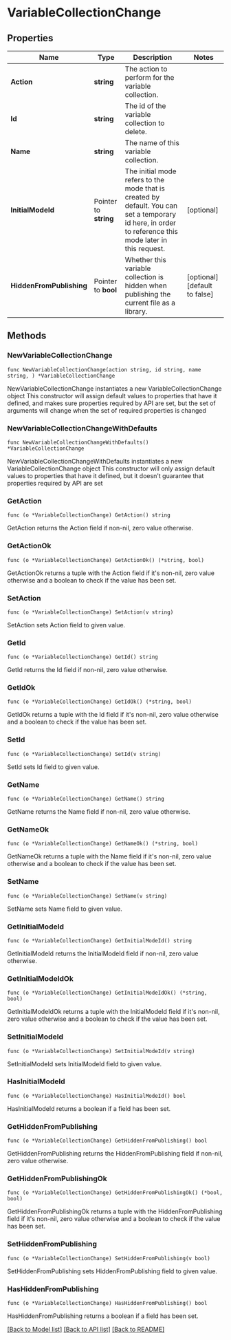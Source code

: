 # VariableCollectionChange

## Properties

Name | Type | Description | Notes
------------ | ------------- | ------------- | -------------
**Action** | **string** | The action to perform for the variable collection. | 
**Id** | **string** | The id of the variable collection to delete. | 
**Name** | **string** | The name of this variable collection. | 
**InitialModeId** | Pointer to **string** | The initial mode refers to the mode that is created by default. You can set a temporary id here, in order to reference this mode later in this request. | [optional] 
**HiddenFromPublishing** | Pointer to **bool** | Whether this variable collection is hidden when publishing the current file as a library. | [optional] [default to false]

## Methods

### NewVariableCollectionChange

`func NewVariableCollectionChange(action string, id string, name string, ) *VariableCollectionChange`

NewVariableCollectionChange instantiates a new VariableCollectionChange object
This constructor will assign default values to properties that have it defined,
and makes sure properties required by API are set, but the set of arguments
will change when the set of required properties is changed

### NewVariableCollectionChangeWithDefaults

`func NewVariableCollectionChangeWithDefaults() *VariableCollectionChange`

NewVariableCollectionChangeWithDefaults instantiates a new VariableCollectionChange object
This constructor will only assign default values to properties that have it defined,
but it doesn't guarantee that properties required by API are set

### GetAction

`func (o *VariableCollectionChange) GetAction() string`

GetAction returns the Action field if non-nil, zero value otherwise.

### GetActionOk

`func (o *VariableCollectionChange) GetActionOk() (*string, bool)`

GetActionOk returns a tuple with the Action field if it's non-nil, zero value otherwise
and a boolean to check if the value has been set.

### SetAction

`func (o *VariableCollectionChange) SetAction(v string)`

SetAction sets Action field to given value.


### GetId

`func (o *VariableCollectionChange) GetId() string`

GetId returns the Id field if non-nil, zero value otherwise.

### GetIdOk

`func (o *VariableCollectionChange) GetIdOk() (*string, bool)`

GetIdOk returns a tuple with the Id field if it's non-nil, zero value otherwise
and a boolean to check if the value has been set.

### SetId

`func (o *VariableCollectionChange) SetId(v string)`

SetId sets Id field to given value.


### GetName

`func (o *VariableCollectionChange) GetName() string`

GetName returns the Name field if non-nil, zero value otherwise.

### GetNameOk

`func (o *VariableCollectionChange) GetNameOk() (*string, bool)`

GetNameOk returns a tuple with the Name field if it's non-nil, zero value otherwise
and a boolean to check if the value has been set.

### SetName

`func (o *VariableCollectionChange) SetName(v string)`

SetName sets Name field to given value.


### GetInitialModeId

`func (o *VariableCollectionChange) GetInitialModeId() string`

GetInitialModeId returns the InitialModeId field if non-nil, zero value otherwise.

### GetInitialModeIdOk

`func (o *VariableCollectionChange) GetInitialModeIdOk() (*string, bool)`

GetInitialModeIdOk returns a tuple with the InitialModeId field if it's non-nil, zero value otherwise
and a boolean to check if the value has been set.

### SetInitialModeId

`func (o *VariableCollectionChange) SetInitialModeId(v string)`

SetInitialModeId sets InitialModeId field to given value.

### HasInitialModeId

`func (o *VariableCollectionChange) HasInitialModeId() bool`

HasInitialModeId returns a boolean if a field has been set.

### GetHiddenFromPublishing

`func (o *VariableCollectionChange) GetHiddenFromPublishing() bool`

GetHiddenFromPublishing returns the HiddenFromPublishing field if non-nil, zero value otherwise.

### GetHiddenFromPublishingOk

`func (o *VariableCollectionChange) GetHiddenFromPublishingOk() (*bool, bool)`

GetHiddenFromPublishingOk returns a tuple with the HiddenFromPublishing field if it's non-nil, zero value otherwise
and a boolean to check if the value has been set.

### SetHiddenFromPublishing

`func (o *VariableCollectionChange) SetHiddenFromPublishing(v bool)`

SetHiddenFromPublishing sets HiddenFromPublishing field to given value.

### HasHiddenFromPublishing

`func (o *VariableCollectionChange) HasHiddenFromPublishing() bool`

HasHiddenFromPublishing returns a boolean if a field has been set.


[[Back to Model list]](../README.md#documentation-for-models) [[Back to API list]](../README.md#documentation-for-api-endpoints) [[Back to README]](../README.md)


